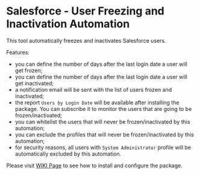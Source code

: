 # Salesforce - User Freezing and Inactivation Automation

This tool automatically freezes and inactivates Salesforce users.

Features:
* you can define the number of days after the last login date a user will get frozen;
* you can define the number of days after the last login date a user will get inactivated;
* a notification email will be sent with the list of users frozen and inactivated;
* the report `Users by Login Date` will be available after installing the package. You can subscribe it to monitor the users that are going to be frozen/inactivated;
* you can whitelist the users that will never be frozen/inactivated by this automation;
* you can exclude the profiles that will never be frozen/inactivated by this automation;   
* for security reasons, all users with `System Administrator` profile will be automatically excluded by this automation.

Please visit [WIKI Page](https://github.com/mmilidoni/sfdc-user-inactivation-automation/wiki) to see how to install and configure the package.
